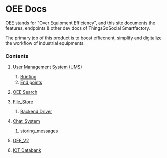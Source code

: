 # OEE Docs

OEE stands for "Over Equipment Efficiency", and this site documents the features, endpoints & other dev docs of ThingsGoSocial Smartfactory.

The primary job of this product is to boost effiecnent, simplify and digitalize the workflow of industrial equipments.

### Contents

1. [User Management System (UMS)](https://b19kiit.github.io/OEE_DOCS/User_Management_System_(UMS))
    1. [Briefing](https://b19kiit.github.io/OEE_DOCS/User_Management_System_(UMS)#introduction)
    2. [End points](https://b19kiit.github.io/OEE_DOCS/User_Management_System_(UMS)#endpoints)

2. [OEE Search](https://b19kiit.github.io/OEE_DOCS/OEE_Search)

3. [File_Store](https://b19kiit.github.io/OEE_DOCS/File_Store)
    1. [Backend Driver](./File_Store_components/bk_driver)

4. [Chat_System](https://b19kiit.github.io/OEE_DOCS/ChatSystem)
    1. [storing_messages](https://b19kiit.github.io/OEE_DOCS/Chat_System/storing_messages)

5. [OEE_V2](https://b19kiit.github.io/OEE_DOCS/oee_v2/)

6. [IOT Databank](https://b19kiit.github.io/OEE_DOCS/iot_databank/)
